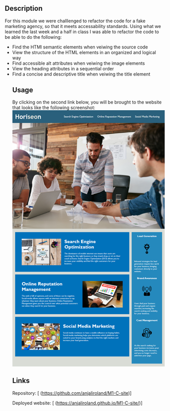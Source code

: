 # <Module-1-Challenge>

## Description

  For this module we were challlenged to refactor the code for a fake marketing agency, so that it meets accessability standards. 
  Using what we learned the last week and a half in class I was able to refactor the code to be able to do the following:
  <ul>
  <li>Find the HTMl semantic elements when veiwing the source code
  <li>View the structure of the HTML elements in an organized and logical way
  <li>Find accessible alt attributes when veiwing the image elements
  <li>View the heading attributes in a sequential order
  <li>Find a concise and descriptive title when veiwing the title element
  

    
## Usage
  By clicking on the second link below, you will be brought to the website that looks like the following screenshot:
  <img src="./assets/images/01-html-css-git-homework-demo.png" alt="screenshot of deployed website"/>
 
  
  

## Links
  Repository: [
  (https://github.com/anjaliroland/M1-C-site)]
  
  Deployed website: [
  (https://anjaliroland.github.io/M1-C-site/)]



